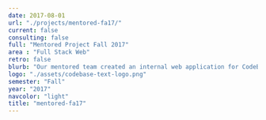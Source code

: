 ```yaml
---
date: 2017-08-01
url: "./projects/mentored-fa17/"
current: false
consulting: false
full: "Mentored Project Fall 2017"
area : "Full Stack Web"
retro: false
blurb: "Our mentored team created an internal web application for CodeBase to use when reviewing club applications."
logo: "./assets/codebase-text-logo.png"
semester: "Fall"
year: "2017"
navcolor: "light"
title: "mentored-fa17"
---
```

